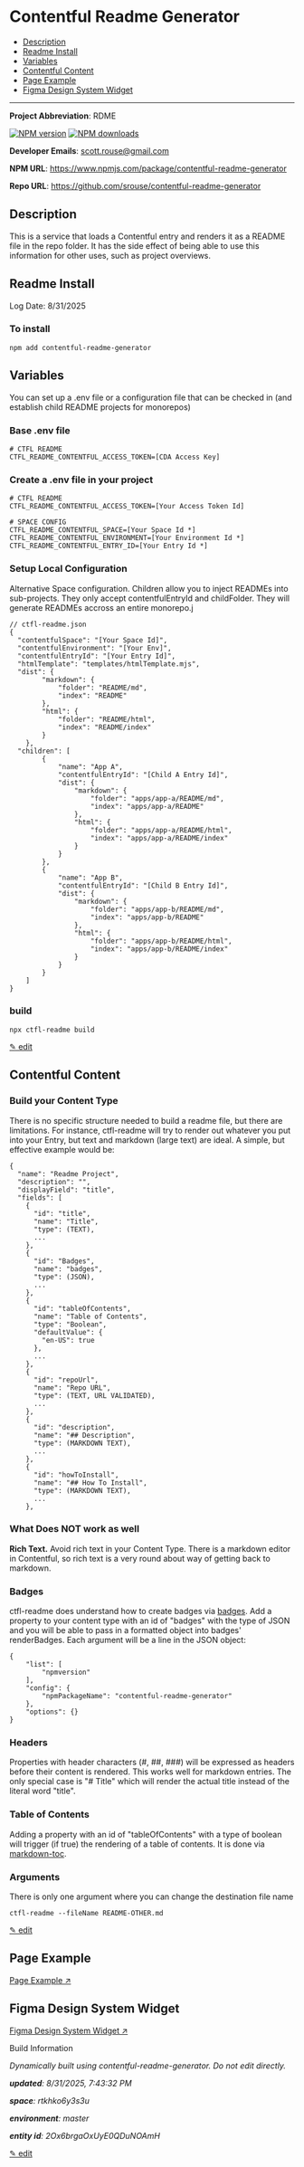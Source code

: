 # Contentful Readme Generator
<!-- 
  Do not edit directly, built using contentful-readme-generator.
  Content details in Build Information below.
-->

- [Description](#description)
- [Readme Install](#readme-install)
- [Variables](#variables)
- [Contentful Content](#contentful-content)
- [Page Example](#page-example)
- [Figma Design System Widget](#figma-design-system-widget)

---


__Project Abbreviation__: RDME

<span class="badge-npmversion"><a href="https://npmjs.org/package/contentful-readme-generator" title="View this project on NPM"><img src="https://img.shields.io/npm/v/contentful-readme-generator.svg" alt="NPM version" /></a></span>
<span class="badge-npmdownloads"><a href="https://npmjs.org/package/contentful-readme-generator" title="View this project on NPM"><img src="https://img.shields.io/npm/dm/contentful-readme-generator.svg" alt="NPM downloads" /></a></span>

__Developer Emails__: scott.rouse@gmail.com

__NPM URL__: https://www.npmjs.com/package/contentful-readme-generator

__Repo URL__: https://github.com/srouse/contentful-readme-generator

## Description

This is a service that loads a Contentful entry and renders it as a README file in the repo folder. It has the side effect of being able to use this information for other uses, such as project overviews.

## Readme Install

Log Date: 8/31/2025

### To install

```
npm add contentful-readme-generator
```

## Variables

You can set up a .env file or a configuration file that can be checked in (and establish child README projects for monorepos)

### Base .env file

```
# CTFL README
CTFL_README_CONTENTFUL_ACCESS_TOKEN=[CDA Access Key]
```

### Create a .env file in your project

```
# CTFL README
CTFL_README_CONTENTFUL_ACCESS_TOKEN=[Your Access Token Id]

# SPACE CONFIG
CTFL_README_CONTENTFUL_SPACE=[Your Space Id *]
CTFL_README_CONTENTFUL_ENVIRONMENT=[Your Environment Id *]
CTFL_README_CONTENTFUL_ENTRY_ID=[Your Entry Id *]
```

### Setup Local Configuration
Alternative Space configuration. Children allow you to inject READMEs into sub-projects. They only accept contentfulEntryId and childFolder. They will generate READMEs accross an entire monorepo.j

```
// ctfl-readme.json
{
  "contentfulSpace": "[Your Space Id]",
  "contentfulEnvironment": "[Your Env]",
  "contentfulEntryId": "[Your Entry Id]",
  "htmlTemplate": "templates/htmlTemplate.mjs",
  "dist": {
        "markdown": {
            "folder": "README/md",
            "index": "README"
        },
        "html": {
            "folder": "README/html",
            "index": "README/index"
        }
    },
  "children": [
        {
            "name": "App A",
            "contentfulEntryId": "[Child A Entry Id]",
            "dist": {
                "markdown": {
                    "folder": "apps/app-a/README/md",
                    "index": "apps/app-a/README"
                },
                "html": {
                    "folder": "apps/app-a/README/html",
                    "index": "apps/app-a/README/index"
                }
            }
        },
        {
            "name": "App B",
            "contentfulEntryId": "[Child B Entry Id]",
            "dist": {
                "markdown": {
                    "folder": "apps/app-b/README/md",
                    "index": "apps/app-b/README"
                },
                "html": {
                    "folder": "apps/app-b/README/html",
                    "index": "apps/app-b/README/index"
                }
            }
        }
    ]
}
```

### build

```
npx ctfl-readme build
```


[&#9998; edit](https://app.contentful.com/spaces/rtkhko6y3s3u/environments/master/entries/4FyaOXdSP67ZUCjVxftGEw)

## Contentful Content
### Build your Content Type
There is no specific structure needed to build a readme file, but there are limitations. For instance, ctfl-readme will try to render out whatever you put into your Entry, but text and markdown (large text) are ideal. A simple, but effective example would be:

```
{
  "name": "Readme Project",
  "description": "",
  "displayField": "title",
  "fields": [
    {
      "id": "title",
      "name": "Title",
      "type": (TEXT),
      ...
    },
    {
      "id": "Badges",
      "name": "badges",
      "type": (JSON),
      ...
    },
    {
      "id": "tableOfContents",
      "name": "Table of Contents",
      "type": "Boolean",
      "defaultValue": {
        "en-US": true
      },
      ...
    },
    {
      "id": "repoUrl",
      "name": "Repo URL",
      "type": (TEXT, URL VALIDATED),
      ...
    },
    {
      "id": "description",
      "name": "## Description",
      "type": (MARKDOWN TEXT),
      ...
    },
    {
      "id": "howToInstall",
      "name": "## How To Install",
      "type": (MARKDOWN TEXT),
      ...
    },

```

### What Does NOT work as well

__Rich Text.__ Avoid rich text in your Content Type. There is a markdown editor in Contentful, so rich text is a very round about way of getting back to markdown.

### Badges

ctfl-readme does understand how to create badges via [badges](https://www.npmjs.com/package/badges). Add a property to your content type with an id of "badges" with the type of JSON and you will be able to pass in a formatted object into badges' renderBadges. Each argument will be a line in the JSON object:

```
{
    "list": [
        "npmversion"
    ],
    "config": {
        "npmPackageName": "contentful-readme-generator"
    },
    "options": {}
}
```

### Headers

Properties with header characters (#, ##, ###) will be expressed as headers before their content is rendered. This works well for markdown entries. The only special case is "# Title" which will render the actual title instead of the literal word "title".

### Table of Contents

Adding a property with an id of "tableOfContents" with a type of boolean will trigger (if true) the rendering of a table of contents. It is done via [markdown-toc](https://www.npmjs.com/package/markdown-toc).

### Arguments

There is only one argument where you can change the destination file name

```
ctfl-readme --fileName README-OTHER.md
```

[&#9998; edit](https://app.contentful.com/spaces/rtkhko6y3s3u/environments/master/entries/1yKn2zknPY9EyUI0YjtWMa)

## Page Example

[Page Example &#8599;](./README/md/page-example.md)

## Figma Design System Widget

[Figma Design System Widget &#8599;](./README/md/figma-design-system-widget.md)

<div class="build-information">
Build Information

*Dynamically built using contentful-readme-generator. Do not edit directly.*

*__updated__: 8/31/2025, 7:43:32 PM*

*__space__: rtkhko6y3s3u*

*__environment__: master*

*__entity id__: 2Ox6brgaOxUyE0QDuNOAmH*

</div>

[&#9998; edit](https://app.contentful.com/spaces/rtkhko6y3s3u/environments/master/entries/2Ox6brgaOxUyE0QDuNOAmH)
